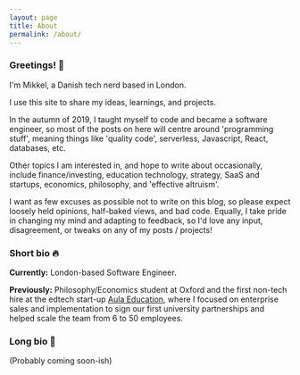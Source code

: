 ```yaml
---
layout: page
title: About
permalink: /about/
---
```


### Greetings! 👋 
I'm Mikkel, a Danish tech nerd based in London.

I use this site to share my ideas, learnings, and projects.

In the autumn of 2019, I taught myself to code and became a software engineer, so most of the posts on here will centre around 'programming stuff', meaning things like 'quality code', serverless, Javascript, React, databases, etc.

Other topics I am interested in, and hope to write about occasionally, include finance/investing, education technology, strategy, SaaS and startups, economics, philosophy, and 'effective altruism'.

I want as few excuses as possible not to write on this blog, so please expect loosely held opinions, half-baked views, and bad code. Equally, I take pride in changing my mind and adapting to feedback, so I'd love any input, disagreement, or tweaks on any of my posts / projects!

### Short bio 🔥
**Currently:** London-based Software Engineer.

**Previously:** Philosophy/Economics student at Oxford and the first non-tech hire at the edtech start-up [Aula Education](https://aula.education), where I focused on enterprise sales and implementation to sign our first university partnerships and helped scale the team from 6 to 50 employees.

### Long bio 🐌
(Probably coming soon-ish)
